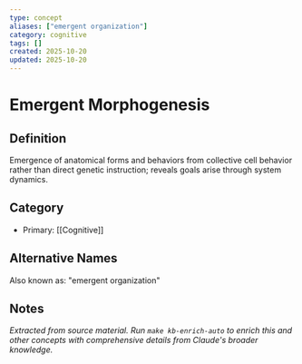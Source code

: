 ```yaml
---
type: concept
aliases: ["emergent organization"]
category: cognitive
tags: []
created: 2025-10-20
updated: 2025-10-20
---
```


# Emergent Morphogenesis

## Definition

Emergence of anatomical forms and behaviors from collective cell behavior rather than direct genetic instruction; reveals goals arise through system dynamics.

## Category

- Primary: [[Cognitive]]

## Alternative Names

Also known as: "emergent organization"

## Notes

*Extracted from source material. Run `make kb-enrich-auto` to enrich this and other concepts with comprehensive details from Claude's broader knowledge.*
